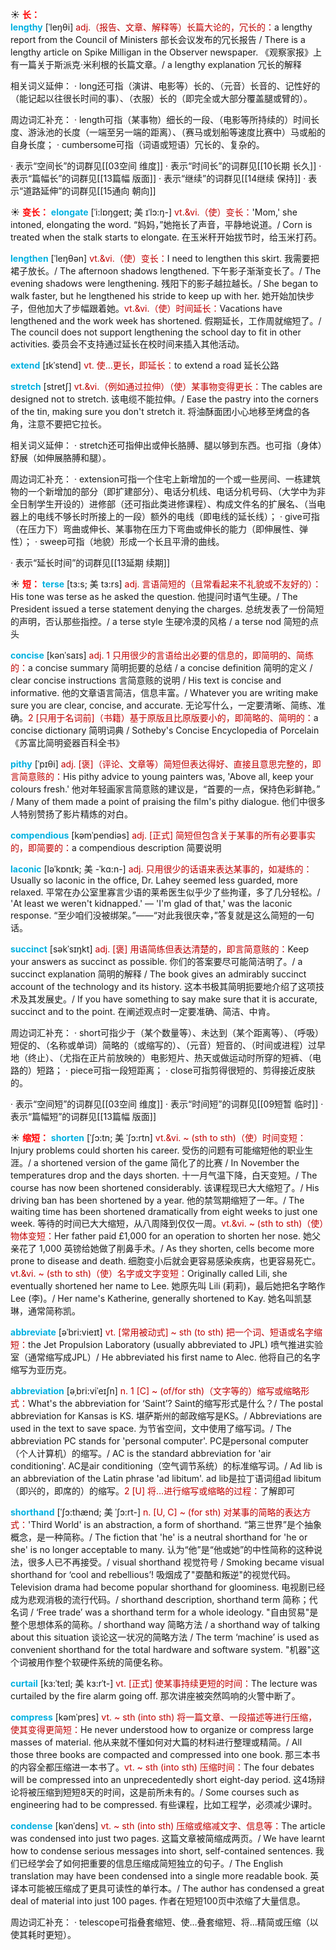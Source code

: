 ☀ <font color="red">**长：**</font>          
<font color="sky blue">**lengthy**</font> [ˈleŋθi]
<font color="#c00000">adj.（报告、文章、解释等）长篇大论的，冗长的：</font>a lengthy report from the Council of Ministers 部长会议发布的冗长报告 / There is a lengthy article on Spike Milligan in the Observer newspaper. 《观察家报》上有一篇关于斯派克·米利根的长篇文章。/ a lengthy explanation 冗长的解释

相关词义延伸：
· long还可指（演讲、电影等）长的、（元音）长音的、记性好的（能记起以往很长时间的事）、（衣服）长的（即完全或大部分覆盖腿或臂的）。

周边词汇补充：
· length可指（某事物）细长的一段、（电影等所持续的）时间长度、游泳池的长度（一端至另一端的距离）、（赛马或划船等速度比赛中）马或船的自身长度；
· cumbersome可指（词语或短语）冗长的、复杂的。

· 表示“空间长”的词群见[[03空间 维度]]
· 表示“时间长”的词群见[[10长期 长久]]
· 表示“篇幅长”的词群见[[13篇幅 版面]]
· 表示“继续”的词群见[[14继续 保持]]
· 表示“道路延伸”的词群见[[15通向 朝向]]

☀ <font color="red">**变长：**</font>
<font color="sky blue">**elongate**</font> [ˈi:lɒŋgeɪt; 美 ɪˈlɔ:ŋ-]
<font color="#c00000">vt.&vi.（使）变长：</font>'Mom,' she intoned, elongating the word. “妈妈，”她拖长了声音，平静地说道。/ Corn is treated when the stalk starts to elongate. 在玉米秆开始拔节时，给玉米打药。

<font color="sky blue">**lengthen**</font> [ˈleŋθən]
<font color="#c00000">vt.&vi.（使）变长：</font>I need to lengthen this skirt. 我需要把裙子放长。/ The afternoon shadows lengthened. 下午影子渐渐变长了。/ The evening shadows were lengthening. 残阳下的影子越拉越长。/ She began to walk faster, but he lengthened his stride to keep up with her. 她开始加快步子，但他加大了步幅跟着她。<font color="#c00000">vt.&vi.（使）时间延长：</font>Vacations have lengthened and the work week has shortened. 假期延长，工作周就缩短了。/ The council does not support lengthening the school day to fit in other activities. 委员会不支持通过延长在校时间来插入其他活动。
           
<font color="sky blue">**extend**</font> [ɪkˈstend]
<font color="#c00000">vt. 使…更长，即延长：</font>to extend a road 延长公路

<font color="sky blue">**stretch**</font> [stretʃ]
<font color="#c00000">vt.&vi.（例如通过拉伸）（使）某事物变得更长：</font>The cables are designed not to stretch. 该电缆不能拉伸。/ Ease the pastry into the corners of the tin, making sure you don't stretch it. 将油酥面团小心地移至烤盘的各角，注意不要把它拉长。

相关词义延伸：
· stretch还可指伸出或伸长胳膊、腿以够到东西。也可指（身体）舒展（如伸展胳膊和腿）。

周边词汇补充：
· extension可指一个住宅上新增加的一个或一些房间、一栋建筑物的一个新增加的部分（即扩建部分）、电话分机线、电话分机号码、（大学中为非全日制学生开设的）进修部（还可指此类进修课程）、构成文件名的扩展名、（当电器上的电线不够长时所接上的一段）额外的电线（即电线的延长线）；
· give可指（在压力下）弯曲或伸长、某事物在压力下弯曲或伸长的能力（即伸展性、弹性）；
· sweep可指（地貌）形成一个长且平滑的曲线。

· 表示“延长时间”的词群见[[13延期 续期]]

☀ <font color="red">**短：**</font>
<font color="sky blue">**terse**</font> [tɜ:s; 美 tɜ:rs]
<font color="#c00000">adj. 言语简短的（且常看起来不礼貌或不友好的）：</font>His tone was terse as he asked the question. 他提问时语气生硬。/ The President issued a terse statement denying the charges. 总统发表了一份简短的声明，否认那些指控。/ a terse style 生硬冷漠的风格 / a terse nod 简短的点头

<font color="sky blue">**concise**</font> [kənˈsaɪs]
<font color="#c00000">adj. 1 只用很少的言语给出必要的信息的，即简明的、简练的：</font>a concise summary 简明扼要的总结 / a concise definition 简明的定义 / clear concise instructions 言简意赅的说明 / His text is concise and informative. 他的文章语言简洁，信息丰富。/ Whatever you are writing make sure you are clear, concise, and accurate. 无论写什么，一定要清晰、简练、准确。<font color="#c00000">2 [只用于名词前]（书籍）基于原版且比原版要小的，即简略的、简明的：</font>a concise dictionary 简明词典 / Sotheby's Concise Encyclopedia of Porcelain《苏富比简明瓷器百科全书》

<font color="sky blue">**pithy**</font> [ˈpɪθi]
<font color="#c00000">adj. [褒]（评论、文章等）简短但表达得好、直接且意思完整的，即言简意赅的：</font>His pithy advice to young painters was, 'Above all, keep your colours fresh.' 他对年轻画家言简意赅的建议是，“首要的一点，保持色彩鲜艳。” / Many of them made a point of praising the film's pithy dialogue. 他们中很多人特别赞扬了影片精炼的对白。

<font color="sky blue">**compendious**</font> [kəmˈpendiəs]
<font color="#c00000">adj. [正式] 简短但包含关于某事的所有必要事实的，即简要的：</font>a compendious description 简要说明

<font color="sky blue">**laconic**</font> [ləˈkɒnɪk; 美 -ˈkɑ:n-]
<font color="#c00000">adj. 只用很少的话语来表达某事的，如凝练的：</font>Usually so laconic in the office, Dr. Lahey seemed less guarded, more relaxed. 平常在办公室里寡言少语的莱希医生似乎少了些拘谨，多了几分轻松。/ 'At least we weren't kidnapped.' — 'I'm glad of that,' was the laconic response. “至少咱们没被绑架。”——“对此我很庆幸，”答复就是这么简短的一句话。

<font color="sky blue">**succinct**</font> [səkˈsɪŋkt]
<font color="#c00000">adj. [褒] 用语简练但表达清楚的，即言简意赅的：</font>Keep your answers as succinct as possible. 你们的答案要尽可能简洁明了。/ a succinct explanation 简明的解释 / The book gives an admirably succinct account of the technology and its history. 这本书极其简明扼要地介绍了这项技术及其发展史。/ If you have something to say make sure that it is accurate, succinct and to the point. 在阐述观点时一定要准确、简洁、中肯。

周边词汇补充：
· short可指少于（某个数量等）、未达到（某个距离等）、（呼吸）短促的、（名称或单词）简略的（或缩写的）、（元音）短音的、（时间或进程）过早地（终止）、（尤指在正片前放映的）电影短片、热天或做运动时所穿的短裤、（电路的）短路；
· piece可指一段短距离；
· close可指剪得很短的、剪得接近皮肤的。

· 表示“空间短”的词群见[[03空间 维度]]
· 表示“时间短”的词群见[[09短暂 临时]]
· 表示“篇幅短”的词群见[[13篇幅 版面]]

☀ <font color="red">**缩短：**</font>
<font color="sky blue">**shorten**</font> [ˈʃɔ:tn; 美 ˈʃɔ:rtn]
<font color="#c00000">vt.&vi. ~ (sth to sth)（使）时间变短：</font>Injury problems could shorten his career. 受伤的问题有可能缩短他的职业生涯。/ a shortened version of the game 简化了的比赛 / In November the temperatures drop and the days shorten. 十一月气温下降，白天变短。/ The course has now been shortened considerably. 该课程现已大大缩短了。/ His driving ban has been shortened by a year. 他的禁驾期缩短了一年。/ The waiting time has been shortened dramatically from eight weeks to just one week. 等待的时间已大大缩短，从八周降到仅仅一周。<font color="#c00000">vt.&vi. ~ (sth to sth)（使）物体变短：</font>Her father paid £1,000 for an operation to shorten her nose. 她父亲花了 1,000 英镑给她做了削鼻手术。/ As they shorten, cells become more prone to disease and death. 细胞变小后就会更容易感染疾病，也更容易死亡。<font color="#c00000">vt.&vi. ~ (sth to sth)（使）名字或文字变短：</font>Originally called Lili, she eventually shortened her name to Lee. 她原先叫 Lili (莉莉)，最后她把名字略作 Lee (李)。/ Her name's Katherine, generally shortened to Kay. 她名叫凯瑟琳，通常简称凯。
           
<font color="sky blue">**abbreviate**</font> [əˈbri:vieɪt]
<font color="#c00000">vt. [常用被动式] ~ sth (to sth) 把一个词、短语或名字缩短：</font>the Jet Propulsion Laboratory (usually abbreviated to JPL) 喷气推进实验室（通常缩写成JPL）/ He abbreviated his first name to Alec. 他将自己的名字缩写为亚历克。           
         
<font color="sky blue">**abbreviation**</font> [əˌbri:viˈeɪʃn]
<font color="#c00000">n. 1 [C] ~ (of/for sth)（文字等的）缩写或缩略形式：</font>What's the abbreviation for ‘Saint’? Saint的缩写形式是什么？/ The postal abbreviation for Kansas is KS. 堪萨斯州的邮政缩写是KS。/ Abbreviations are used in the text to save space. 为节省空间，文中使用了缩写词。/ The abbreviation PC stands for 'personal computer'. PC是personal computer（个人计算机）的缩写。/ AC is the standard abbreviation for 'air conditioning'. AC是air conditioning（空气调节系统）的标准缩写词。/ Ad lib is an abbreviation of the Latin phrase 'ad libitum'. ad lib是拉丁语词组ad libitum（即兴的，即席的）的缩写。<font color="#c00000">2 [U] 将…进行缩写或缩略的过程：</font>了解即可
           
<font color="sky blue">**shorthand**</font> [ˈʃɔ:thænd; 美 ˈʃɔ:rt-]
<font color="#c00000">n. [U, C] ~ (for sth) 对某事的简略的表达方式：</font>'Third World' is an abstraction, a form of shorthand. “第三世界”是个抽象概念，是一种简称。/ The fiction that 'he' is a neutral shorthand for 'he or she' is no longer acceptable to many. 认为“他”是“他或她”的中性简称的这种说法，很多人已不再接受。/ visual shorthand 视觉符号 / Smoking became visual shorthand for ‘cool and rebellious’! 吸烟成了"耍酷和叛逆"的视觉代码。 Television drama had become popular shorthand for gloominess. 电视剧已经成为悲观消极的流行代码。/ shorthand description, shorthand term 简称；代名词 / ‘Free trade’ was a shorthand term for a whole ideology. "自由贸易"是整个思想体系的简称。/ shorthand way 简略方法 / a shorthand way of talking about this situation 谈论这一状况的简略方法 / The term ‘machine’ is used as convenient shorthand for the total hardware and software system. "机器"这个词被用作整个软硬件系统的简便名称。

<font color="sky blue">**curtail**</font> [kɜ:ˈteɪl; 美 kɜ:rˈt-]
<font color="#c00000">vt. [正式] 使某事持续更短的时间：</font>The lecture was curtailed by the fire alarm going off. 那次讲座被突然鸣响的火警中断了。

<font color="sky blue">**compress**</font> [kəmˈpres]
<font color="#c00000">vt. ~ sth (into sth) 将一篇文章、一段描述等进行压缩，使其变得更简短：</font>He never understood how to organize or compress large masses of material. 他从来就不懂如何对大篇的材料进行整理或精简。/ All those three books are compacted and compressed into one book. 那三本书的内容全都压缩进一本书了。<font color="#c00000">vt. ~ sth (into sth) 压缩时间：</font>The four debates will be compressed into an unprecedentedly short eight-day period. 这4场辩论将被压缩到短短8天的时间，这是前所未有的。/ Some courses such as engineering had to be compressed. 有些课程，比如工程学，必须减少课时。
           
<font color="sky blue">**condense**</font> [kənˈdens]
<font color="#c00000">vt. ~ sth (into sth) 压缩或缩减文字、信息等：</font>The article was condensed into just two pages. 这篇文章被简缩成两页。/ We have learnt how to condense serious messages into short, self-contained sentences. 我们已经学会了如何把重要的信息压缩成简短独立的句子。/ The English translation may have been condensed into a single more readable book. 英译本可能被压缩成了更具可读性的单行本。/ The author has condensed a great deal of material into just 100 pages. 作者在短短100页中浓缩了大量信息。

周边词汇补充：
· telescope可指叠套缩短、使…叠套缩短、将…精简或压缩（以使其耗时更短）。


